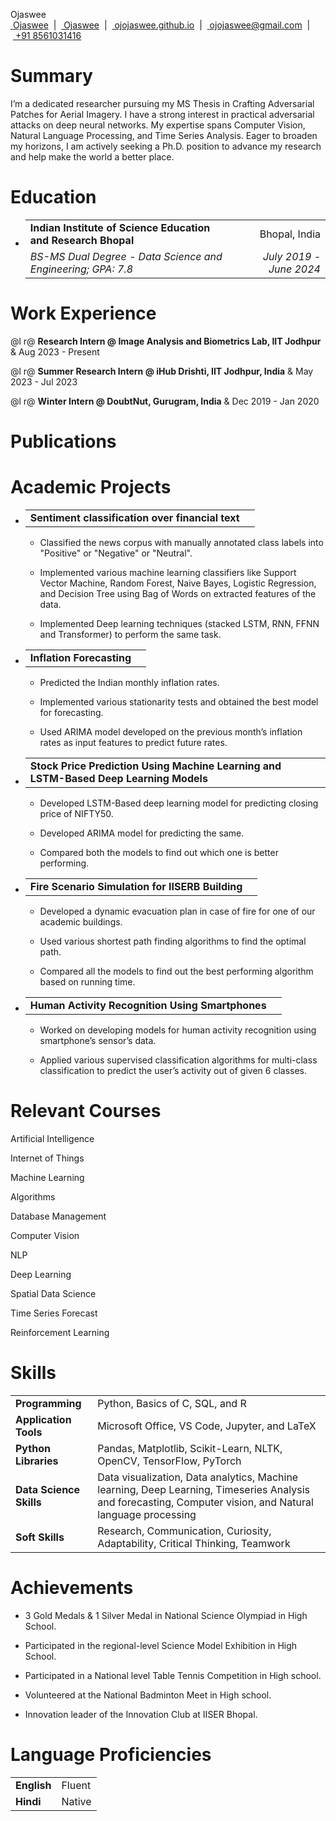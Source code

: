 

<div class="tabularx" markdown="1">

 Ojaswee  
[ Ojaswee](https://github.com/ojojaswee)  $|$
 [ Ojaswee](https://www.linkedin.com/in/ojaswee-263448190)  $|$
 [ ojojaswee.github.io](https://ojojaswee.github.io/)  $|$
 [ ojojaswee@gmail.com](mailto:ojojaswee@gmail.com)  $|$  [ +91
8561031416](tel:+918561031416)  

</div>

# Summary

I’m a dedicated researcher pursuing my MS Thesis in Crafting Adversarial
Patches for Aerial Imagery. I have a strong interest in practical
adversarial attacks on deep neural networks. My expertise spans Computer
Vision, Natural Language Processing, and Time Series Analysis. Eager to
broaden my horizons, I am actively seeking a Ph.D. position to advance
my research and help make the world a better place.

# Education

-   |                                                               |                         |
    |:--------------------------------------------------------------|------------------------:|
    | **Indian Institute of Science Education and Research Bhopal** |           Bhopal, India |
    | *BS-MS Dual Degree - Data Science and Engineering; GPA: 7.8*  | *July 2019 - June 2024* |

# Work Experience

<div class="tabularx" markdown="1">

@l r@ **Research Intern @ Image Analysis and Biometrics Lab, IIT
Jodhpur** & Aug 2023 - Present  
  

</div>

<div class="tabularx" markdown="1">

@l r@ **Summer Research Intern @ iHub Drishti, IIT Jodhpur, India** &
May 2023 - Jul 2023  
  

</div>

<div class="tabularx" markdown="1">

@l r@ **Winter Intern @ DoubtNut, Gurugram, India** & Dec 2019 - Jan
2020  
  

</div>

# Publications

<div class="refsection" markdown="1">

</div>

# Academic Projects

-   |                                                  |     |
    |:-------------------------------------------------|----:|
    | **Sentiment classification over financial text** |     |

    <div class="justify" markdown="1">

    -   Classified the news corpus with manually annotated class labels
        into "Positive" or "Negative" or "Neutral".

    -   Implemented various machine learning classifiers like Support
        Vector Machine, Random Forest, Naive Bayes, Logistic Regression,
        and Decision Tree using Bag of Words on extracted features of
        the data.

    -   Implemented Deep learning techniques (stacked LSTM, RNN, FFNN
        and Transformer) to perform the same task.

    </div>

-   |                           |     |
    |:--------------------------|----:|
    | **Inflation Forecasting** |     |

    <div class="justify" markdown="1">

    -   Predicted the Indian monthly inflation rates.

    -   Implemented various stationarity tests and obtained the best
        model for forecasting.

    -   Used ARIMA model developed on the previous month’s inflation
        rates as input features to predict future rates.

    </div>

-   |                                                                                       |     |
    |:--------------------------------------------------------------------------------------|----:|
    | **Stock Price Prediction Using Machine Learning and LSTM-Based Deep Learning Models** |     |

    <div class="justify" markdown="1">

    -   Developed LSTM-Based deep learning model for predicting closing
        price of NIFTY50.

    -   Developed ARIMA model for predicting the same.

    -   Compared both the models to find out which one is better
        performing.

    </div>

-   |                                                  |     |
    |:-------------------------------------------------|----:|
    | **Fire Scenario Simulation for IISERB Building** |     |

    <div class="justify" markdown="1">

    -   Developed a dynamic evacuation plan in case of fire for one of
        our academic buildings.

    -   Used various shortest path finding algorithms to find the
        optimal path.

    -   Compared all the models to find out the best performing
        algorithm based on running time.

    </div>

-   |                                                  |     |
    |:-------------------------------------------------|----:|
    | **Human Activity Recognition Using Smartphones** |     |

    <div class="justify" markdown="1">

    -   Worked on developing models for human activity recognition using
        smartphone’s sensor’s data.

    -   Applied various supervised classification algorithms for
        multi-class classification to predict the user’s activity out of
        given 6 classes.

    </div>

# Relevant Courses 

<div class="SkillsList" markdown="1">

Artificial Intelligence

Internet of Things

Machine Learning

Algorithms

Database Management

Computer Vision

NLP

Deep Learning

Spatial Data Science

Time Series Forecast

Reinforcement Learning

</div>

# Skills

|                         |                                                                                                                                                            |
|:------------------------|:-----------------------------------------------------------------------------------------------------------------------------------------------------------|
| **Programming**         | Python, Basics of C, SQL, and R                                                                                                                            |
| **Application Tools**   | Microsoft Office, VS Code, Jupyter, and LaTeX                                                                                                              |
| **Python Libraries**    | Pandas, Matplotlib, Scikit-Learn, NLTK, OpenCV, TensorFlow, PyTorch                                                                                        |
| **Data Science Skills** | Data visualization, Data analytics, Machine learning, Deep Learning, Timeseries Analysis and forecasting, Computer vision, and Natural language processing |
| **Soft Skills**         | Research, Communication, Curiosity, Adaptability, Critical Thinking, Teamwork                                                                              |

# Achievements

-   3 Gold Medals & 1 Silver Medal in National Science Olympiad in High
    School.

-   Participated in the regional-level Science Model Exhibition in High
    School.

-   Participated in a National level Table Tennis Competition in High
    school.

-   Volunteered at the National Badminton Meet in High school.

-   Innovation leader of the Innovation Club at IISER Bhopal.

# Language Proficiencies

|             |         |
|:------------|:--------|
| **English** | Fluent  |
| **Hindi**   | Native  |

